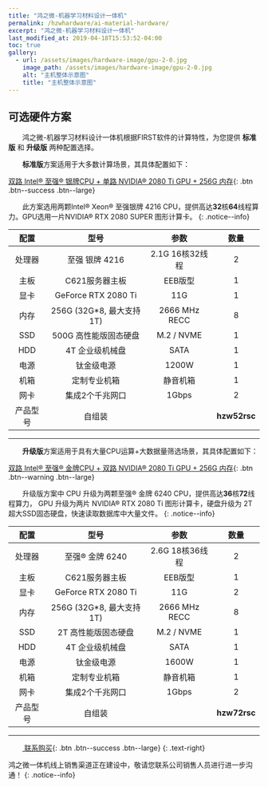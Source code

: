 ```yaml
---
title: "鸿之微-机器学习材料设计一体机"
permalink: /hzwhardware/ai-material-hardware/
excerpt: "鸿之微-机器学习材料设计一体机"
last_modified_at: 2019-04-18T15:53:52-04:00
toc: true
gallery:
  - url: /assets/images/hardware-image/gpu-2-0.jpg
    image_path: /assets/images/hardware-image/gpu-2-0.jpg
    alt: "主机整体示意图"
    title: "主机整体示意图"
---
```


## 可选硬件方案
&emsp;&emsp;鸿之微-机器学习材料设计一体机根据FIRST软件的计算特性，为您提供 **标准版** 和 **升级版** 两种配置选择。

&emsp;&emsp;**标准版**方案适用于大多数计算场景，其具体配置如下：

[双路 Intel® 至强® 银牌CPU + 单路 NVIDIA® 2080 Ti GPU + 256G 内存](){: .btn .btn--success .btn--large}

&emsp;&emsp;此方案选用两颗Intel® Xeon® 至强银牌 4216 CPU，提供高达**32**核**64**线程算力。GPU选用一片NVIDIA® RTX 2080 SUPER 图形计算卡。
{: .notice--info}

| 配置 | 型号 | 参数 | 数量 |
| :---: | :---: | :---: | :---: |
| 处理器 | 至强 银牌 4216 | 2.1G 16核32线程  | 2 |
| 主板 | C621服务器主板 | EEB版型 | 1 |
| 显卡  | GeForce RTX 2080 Ti  | 11G | 1 |
| 内存  | 256G (32G*8, 最大支持 1T) | 2666 MHz RECC | 8 |
| SSD |   500G 高性能版固态硬盘 | M.2 / NVME | 1 |
| HDD | 4T 企业级机械盘 | SATA | 1 |
| 电源  | 钛金级电源  | 1200W | 1 |
| 机箱 | 定制专业机箱 | 静音机箱 | 1 |
| 网卡 | 集成2个千兆网口 | 1Gbps  | 2 |
| 产品型号 |  自组装  |    | **hzw52rsc** |

---

&emsp;&emsp;**升级版**方案适用于具有大量CPU运算+大数据量筛选场景，其具体配置如下：

[双路 Intel® 至强® 金牌CPU + 双路 NVIDIA® 2080 Ti GPU + 256G 内存](){: .btn .btn--warning .btn--large}

&emsp;&emsp;升级版方案中 CPU 升级为两颗至强® 金牌 6240 CPU，提供高达**36**核**72**线程算力， GPU 升级为两片 NVIDIA® RTX 2080 Ti 图形计算卡，硬盘升级为 2T 超大SSD固态硬盘，快速读取数据库中大量文件。
{: .notice--info}

| 配置 | 型号 | 参数 | 数量 |
| :---: | :---: | :---: | :---: |
| 处理器 | 至强® 金牌 6240 | 2.6G 18核36线程  | 2 |
| 主板 | C621服务器主板 | EEB版型 | 1 |
| 显卡  | GeForce RTX 2080 Ti  | 11G | 2 |
| 内存  | 256G (32G*8, 最大支持 1T) | 2666 MHz RECC | 8 |
| SSD |   2T 高性能版固态硬盘 | M.2 / NVME | 1 |
| HDD | 4T 企业级机械盘 | SATA | 1 |
| 电源  | 钛金级电源  | 1600W | 1 |
| 机箱 | 定制专业机箱 | 静音机箱 | 1 |
| 网卡 | 集成2个千兆网口 | 1Gbps  | 2 |
| 产品型号 |  自组装  |    | **hzw72rsc** |

---

&emsp;&emsp;[<i class="fas fa-shopping-cart"></i> 联系购买](http://hzwtech.com/about/3.html){: .btn .btn--success .btn--large}
{: .text-right}

鸿之微一体机线上销售渠道正在建设中，敬请您联系公司销售人员进行进一步沟通！
{: .notice--info}
